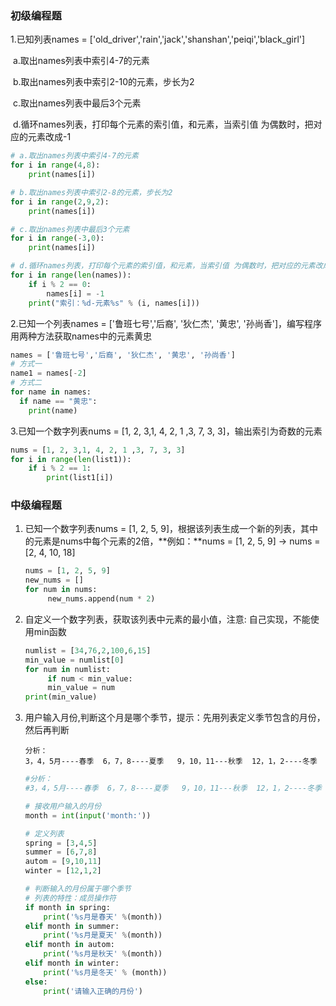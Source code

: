 ### 初级编程题

1.已知列表names = ['old_driver','rain','jack','shanshan','peiqi','black_girl']

​	a.取出names列表中索引4-7的元素

​	b.取出names列表中索引2-10的元素，步长为2

​	c.取出names列表中最后3个元素

​	d.循环names列表，打印每个元素的索引值，和元素，当索引值 为偶数时，把对应的元素改成-1

```Python
# a.取出names列表中索引4-7的元素
for i in range(4,8):
    print(names[i])

# b.取出names列表中索引2-8的元素，步长为2
for i in range(2,9,2):
    print(names[i])

# c.取出names列表中最后3个元素
for i in range(-3,0):
    print(names[i])

# d.循环names列表，打印每个元素的索引值，和元素，当索引值 为偶数时，把对应的元素改成-1
for i in range(len(names)):
    if i % 2 == 0:
        names[i] = -1
    print("索引：%d-元素%s" % (i, names[i]))
```

2.已知一个列表names = ['鲁班七号','后裔', '狄仁杰', '黄忠', '孙尚香']，编写程序用两种方法获取names中的元素黄忠

```Python
names = ['鲁班七号','后裔', '狄仁杰', '黄忠', '孙尚香']
# 方式一
name1 = names[-2]
# 方式二
for name in names:
  if name == "黄忠":
    print(name)
```

3.已知一个数字列表nums = [1, 2, 3,1, 4, 2, 1 ,3, 7, 3, 3]，输出索引为奇数的元素

```Python
nums = [1, 2, 3,1, 4, 2, 1 ,3, 7, 3, 3]
for i in range(len(list1)):
    if i % 2 == 1:
        print(list1[i])
```

### 中级编程题

1. 已知一个数字列表nums = [1, 2, 5, 9]，根据该列表生成一个新的列表，其中的元素是nums中每个元素的2倍，**例如：**nums = [1, 2, 5, 9]   ->  nums = [2, 4, 10, 18]

   ```Python
   nums = [1, 2, 5, 9]
   new_nums = []
   for num in nums:
     	new_nums.append(num * 2)
   ```

2. 自定义一个数字列表，获取该列表中元素的最小值，注意: 自己实现，不能使用min函数

   ```Python
   numlist = [34,76,2,100,6,15]
   min_value = numlist[0]
   for num in numlist:
     	if num < min_value:
       	min_value = num
   print(min_value)
   ```

4. 用户输入月份,判断这个月是哪个季节，提示：先用列表定义季节包含的月份，然后再判断

   ```
   分析：
   3，4，5月----春季  6，7，8----夏季   9，10，11---秋季  12，1，2----冬季 
   ```
   ```Python
   #分析：
   #3，4，5月----春季  6，7，8----夏季   9，10，11---秋季  12，1，2----冬季 
   
   # 接收用户输入的月份
   month = int(input('month:'))
   
   # 定义列表
   spring = [3,4,5]
   summer = [6,7,8]
   autom = [9,10,11]
   winter = [12,1,2]
   
   # 判断输入的月份属于哪个季节
   # 列表的特性：成员操作符
   if month in spring:
       print('%s月是春天' %(month))
   elif month in summer:
       print('%s月是夏天' %(month))
   elif month in autom:
       print('%s月是秋天' %(month))
   elif month in winter:
       print('%s月是冬天' % (month))
   else:
       print('请输入正确的月份')
   ```
